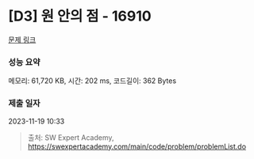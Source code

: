 # [D3] 원 안의 점 - 16910 

[문제 링크](https://swexpertacademy.com/main/code/problem/problemDetail.do?contestProbId=AYcllbDqUVgDFASR) 

### 성능 요약

메모리: 61,720 KB, 시간: 202 ms, 코드길이: 362 Bytes

### 제출 일자

2023-11-19 10:33



> 출처: SW Expert Academy, https://swexpertacademy.com/main/code/problem/problemList.do